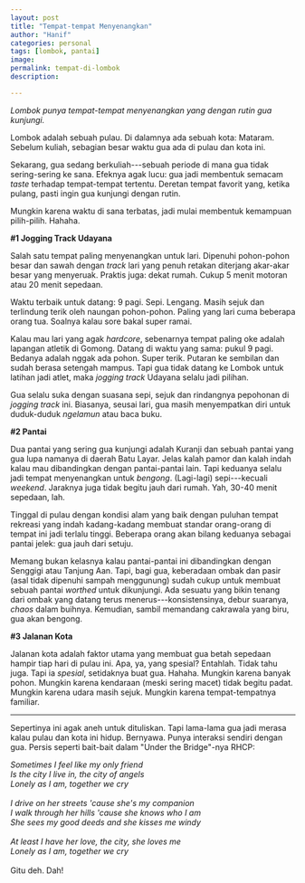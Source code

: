 ```yaml
---
layout: post
title: "Tempat-tempat Menyenangkan"
author: "Hanif" 
categories: personal
tags: [lombok, pantai]
image: 
permalink: tempat-di-lombok
description:

---
```


*Lombok punya tempat-tempat menyenangkan yang dengan rutin gua kunjungi.*<!--more-->

Lombok adalah sebuah pulau. Di dalamnya ada sebuah kota: Mataram. Sebelum kuliah, sebagian besar waktu gua ada di pulau dan kota ini. 

Sekarang, gua sedang berkuliah---sebuah periode di mana gua tidak sering-sering ke sana. Efeknya agak lucu: gua jadi membentuk semacam *taste* terhadap tempat-tempat tertentu. Deretan tempat favorit yang, ketika pulang, pasti ingin gua kunjungi dengan rutin. 

Mungkin karena waktu di sana terbatas, jadi mulai membentuk kemampuan pilih-pilih. Hahaha. 

**#1 Jogging Track Udayana**

Salah satu tempat paling menyenangkan untuk lari. Dipenuhi pohon-pohon besar dan sawah dengan *track* lari yang penuh retakan diterjang akar-akar besar yang menyeruak. Praktis juga: dekat rumah. Cukup 5 menit motoran atau 20 menit sepedaan. 

Waktu terbaik untuk datang: 9 pagi. Sepi. Lengang. Masih sejuk dan terlindung terik oleh naungan pohon-pohon. Paling yang lari cuma beberapa orang tua. Soalnya kalau sore bakal super ramai. 

Kalau mau lari yang agak *hardcore*, sebenarnya tempat paling oke adalah lapangan atletik di Gomong. Datang di waktu yang sama: pukul 9 pagi. Bedanya adalah nggak ada pohon. Super terik. Putaran ke sembilan dan sudah berasa setengah mampus. Tapi gua tidak datang ke Lombok untuk latihan jadi atlet, maka *jogging track* Udayana selalu jadi pilihan. 

Gua selalu suka dengan suasana sepi, sejuk dan rindangnya pepohonan di *jogging track* ini. Biasanya, seusai lari, gua masih menyempatkan diri untuk duduk-duduk *ngelamun* atau baca buku. 

**#2 Pantai**

Dua pantai yang sering gua kunjungi adalah Kuranji dan sebuah pantai yang gua lupa namanya di daerah Batu Layar. Jelas kalah pamor dan kalah indah kalau mau dibandingkan dengan pantai-pantai lain. Tapi keduanya selalu jadi tempat menyenangkan untuk *bengong*. (Lagi-lagi) sepi---kecuali *weekend*. Jaraknya juga tidak begitu jauh dari rumah. Yah, 30-40 menit sepedaan, lah. 

Tinggal di pulau dengan kondisi alam yang baik dengan puluhan tempat rekreasi yang indah kadang-kadang membuat standar orang-orang di tempat ini jadi terlalu tinggi. Beberapa orang akan bilang keduanya sebagai pantai jelek: gua jauh dari setuju. 

Memang bukan kelasnya kalau pantai-pantai ini dibandingkan dengan Senggigi atau Tanjung Aan. Tapi, bagi gua, keberadaan ombak dan pasir (asal tidak dipenuhi sampah menggunung) sudah cukup untuk membuat sebuah pantai *worthed* untuk dikunjungi. Ada sesuatu yang bikin tenang dari ombak yang datang terus menerus---konsistensinya, debur suaranya, *chaos* dalam buihnya. Kemudian, sambil memandang cakrawala yang biru, gua akan bengong. 

**#3 Jalanan Kota**

Jalanan kota adalah faktor utama yang membuat gua betah sepedaan hampir tiap hari di pulau ini. Apa, ya, yang spesial? Entahlah. Tidak tahu juga. Tapi ia *spesial*, setidaknya buat gua. Hahaha. Mungkin karena banyak pohon. Mungkin karena kendaraan (meski sering macet) tidak begitu padat. Mungkin karena udara masih sejuk. Mungkin karena tempat-tempatnya familiar.   

*************

Sepertinya ini agak aneh untuk dituliskan. Tapi lama-lama gua jadi merasa kalau pulau dan kota ini hidup. Bernyawa. Punya interaksi sendiri dengan gua. Persis seperti bait-bait dalam "Under the Bridge"-nya RHCP:

*Sometimes I feel like my only friend*
<br>
*Is the city I live in, the city of angels*
<br>
*Lonely as I am, together we cry*
<br>
<br>
*I drive on her streets 'cause she's my companion*
<br>
*I walk through her hills 'cause she knows who I am*
<br>
*She sees my good deeds and she kisses me windy*
<br>
<br>
*At least I have her love, the city, she loves me*
<br>
*Lonely as I am, together we cry*
<br>
<br>
Gitu deh. Dah!
